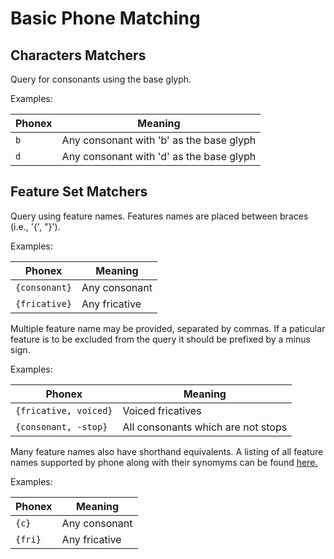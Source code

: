 # Basic Phone Matching

## Characters Matchers

Query for consonants using the base glyph.

Examples:

| Phonex | Meaning |
|---|---|
| ```b``` | Any consonant with 'b' as the base glyph |
| ```d``` | Any consonant with 'd' as the base glyph |

## Feature Set Matchers

Query using feature names. Features names are placed between braces (i.e., '{', "}').

Examples:

| Phonex | Meaning |
|---|---|
| ```{consonant}``` | Any consonant |
| ```{fricative}``` | Any fricative |

Multiple feature name may be provided, separated by commas.  If a paticular feature is to be excluded from the query it should be prefixed by a minus sign.

Examples:

| Phonex | Meaning | 
|---|---|
| ```{fricative, voiced}``` | Voiced fricatives |
| ```{consonant, -stop}``` | All consonants which are not stops |

Many feature names also have shorthand equivalents.  A listing of all feature names supported by phone along with their synomyms can be found 
[here.](../../ipa/features.dita#feature_listing)

Examples:

| Phonex | Meaning |
|--|--|
| ```{c}``` | Any consonant |
| ```{fri}``` | Any fricative |


